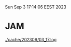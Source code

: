 Sun Sep  3 17:14:06 EEST 2023
# JAM
<a href='./cache/202309/03_17.log'>./cache/202309/03_17.log</a>
